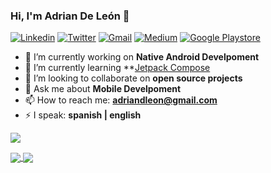 ### Hi, I'm Adrian De León 👋

<!--
**adriandleon/adriandleon** is a ✨ _special_ ✨ repository because its `README.md` (this file) appears on your GitHub profile.

Here are some ideas to get you started:
-->

<!-- Your badges -->
[![Linkedin](https://img.shields.io/badge/-Adrian_De_Leon-blue?style=flat&logo=Linkedin&logoColor=white)](https://www.linkedin.com/in/adrian-de-leon/)
[![Twitter](https://img.shields.io/badge/-@adriandleon-1DA1F2?style=flat&logo=Twitter&logoColor=white)](https://twitter.com/adriandleon)
[![Gmail](https://img.shields.io/badge/-adriandleon-D44638?style=flat&logo=Gmail&logoColor=white)](mailto:adriandleon@gmail.com)
[![Medium](https://img.shields.io/badge/-@adriandleon-black?style=flat&logo=Medium&logoColor=white)](https://medium.com/@adriandleon)
[![Google Playstore](https://img.shields.io/badge/-Play_Store_Apps-gray?style=flat&logo=Google-Play&logoColor=white)](https://play.google.com/store/apps/developer?id=JAP+System+C.A.)

- 🔭 I’m currently working on **Native Android Develpoment**
- 🌱 I’m currently learning **[Jetpack Compose](https://developer.android.com/jetpack/compose)
- 👯 I’m looking to collaborate on **open source projects**
- 💬 Ask me about **Mobile Develpoment**
- 📫 How to reach me: **adriandleon@gmail.com**
- ⚡ I speak: **spanish | english**

<!-- Profile View Count -->
![](https://komarev.com/ghpvc/?username=adriandleon&color=brightgreen&style=flat)


<a href="https://github-readme-stats.vercel.app/api?username=adriandleon&count_private=true&show_icons=true&hide=issues&include_all_commits=true">
  <img align="center" src="https://github-readme-stats.vercel.app/api?username=adriandleon&count_private=true&show_icons=true&hide=issues&include_all_commits=true" />
</a>
<a href="https://github-readme-stats.vercel.app/api/top-langs/?username=adriandleon&layout=compact&langs_count=6">
  <img align="center" src="https://github-readme-stats.vercel.app/api/top-langs/?username=adriandleon&layout=compact&langs_count=6" />
</a>

<!--
[![Anurag's github stats](https://github-readme-stats.vercel.app/api?username=adriandleon&count_private=true&show_icons=true&hide=issues&include_all_commits=true)](https://github.com/anuraghazra/github-readme-stats)

[![Top Langs](https://github-readme-stats.vercel.app/api/top-langs/?username=adriandleon&layout=compact&langs_count=6)](https://github.com/anuraghazra/github-readme-stats)
-->
